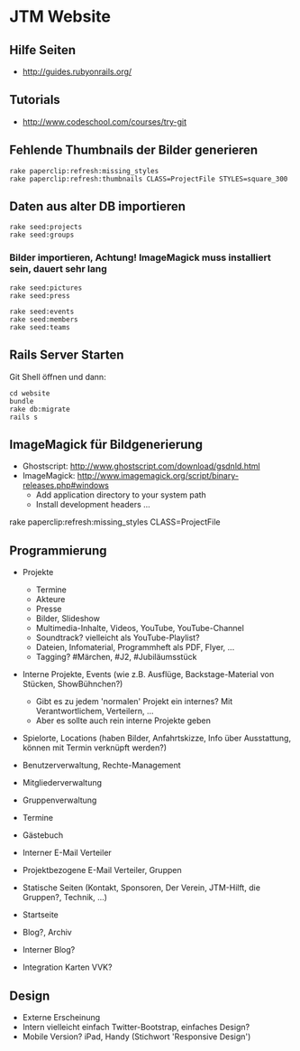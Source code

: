 # JTM Website

## Hilfe Seiten
- http://guides.rubyonrails.org/

## Tutorials
- http://www.codeschool.com/courses/try-git


## Fehlende Thumbnails der Bilder generieren
	rake paperclip:refresh:missing_styles
	rake paperclip:refresh:thumbnails CLASS=ProjectFile STYLES=square_300

## Daten aus alter DB importieren
	rake seed:projects
	rake seed:groups
	
### Bilder importieren, Achtung! ImageMagick muss installiert sein, dauert sehr lang
	rake seed:pictures
	rake seed:press
	
	rake seed:events
	rake seed:members
	rake seed:teams

## Rails Server Starten
Git Shell öffnen und dann:

	cd website
	bundle
	rake db:migrate
	rails s



## ImageMagick für Bildgenerierung
- Ghostscript: http://www.ghostscript.com/download/gsdnld.html
- ImageMagick: http://www.imagemagick.org/script/binary-releases.php#windows
	- Add application directory to your system path
	- Install development headers ...
	
rake paperclip:refresh:missing_styles CLASS=ProjectFile

## Programmierung

- Projekte
	- Termine
	- Akteure
	- Presse
	- Bilder, Slideshow
	- Multimedia-Inhalte, Videos, YouTube, YouTube-Channel
	- Soundtrack? vielleicht als YouTube-Playlist?
	- Dateien, Infomaterial, Programmheft als PDF, Flyer, ...
	- Tagging?  #Märchen, #J2, #Jubiläumsstück
- Interne Projekte, Events (wie z.B. Ausflüge, Backstage-Material von Stücken, ShowBühnchen?)
	- Gibt es zu jedem 'normalen' Projekt ein internes? Mit Verantwortlichem, Verteilern, ...
	- Aber es sollte auch rein interne Projekte geben

- Spielorte, Locations (haben Bilder, Anfahrtskizze, Info über Ausstattung, können mit Termin verknüpft werden?)



- Benutzerverwaltung, Rechte-Management

- Mitgliederverwaltung
- Gruppenverwaltung
- Termine
- Gästebuch
- Interner E-Mail Verteiler
- Projektbezogene E-Mail Verteiler, Gruppen

- Statische Seiten (Kontakt, Sponsoren, Der Verein, JTM-Hilft, die Gruppen?, Technik, ...)
- Startseite
- Blog?, Archiv
- Interner Blog?

- Integration Karten VVK?


## Design
- Externe Erscheinung
- Intern vielleicht einfach Twitter-Bootstrap, einfaches Design?
- Mobile Version? iPad, Handy (Stichwort 'Responsive Design')